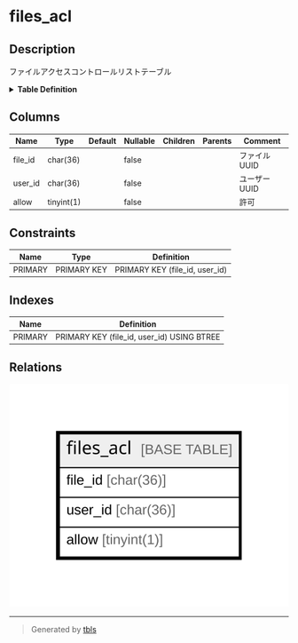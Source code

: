 # files_acl

## Description

ファイルアクセスコントロールリストテーブル

<details>
<summary><strong>Table Definition</strong></summary>

```sql
CREATE TABLE `files_acl` (
  `file_id` char(36) NOT NULL,
  `user_id` char(36) NOT NULL,
  `allow` tinyint(1) NOT NULL,
  PRIMARY KEY (`file_id`,`user_id`)
) ENGINE=InnoDB DEFAULT CHARSET=utf8mb4
```

</details>

## Columns

| Name | Type | Default | Nullable | Children | Parents | Comment |
| ---- | ---- | ------- | -------- | -------- | ------- | ------- |
| file_id | char(36) |  | false |  |  | ファイルUUID |
| user_id | char(36) |  | false |  |  | ユーザーUUID |
| allow | tinyint(1) |  | false |  |  | 許可 |

## Constraints

| Name | Type | Definition |
| ---- | ---- | ---------- |
| PRIMARY | PRIMARY KEY | PRIMARY KEY (file_id, user_id) |

## Indexes

| Name | Definition |
| ---- | ---------- |
| PRIMARY | PRIMARY KEY (file_id, user_id) USING BTREE |

## Relations

![er](files_acl.svg)

---

> Generated by [tbls](https://github.com/k1LoW/tbls)
